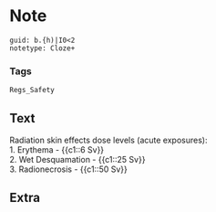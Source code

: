 # Note
```
guid: b.{h)|I0<2
notetype: Cloze+
```

### Tags
```
Regs_Safety
```

## Text
<div>Radiation skin effects dose levels (acute exposures):</div><div>1.<span class="Apple-tab-span" style="white-space:pre"> </span>Erythema - {{c1::6 Sv}}</div><div>2.<span class="Apple-tab-span" style="white-space:pre"> </span>Wet Desquamation - {{c1::25 Sv}}</div><div>3.<span class="Apple-tab-span" style="white-space:pre"> </span>Radionecrosis - {{c1::50 Sv}}</div><div>
</div>

## Extra


